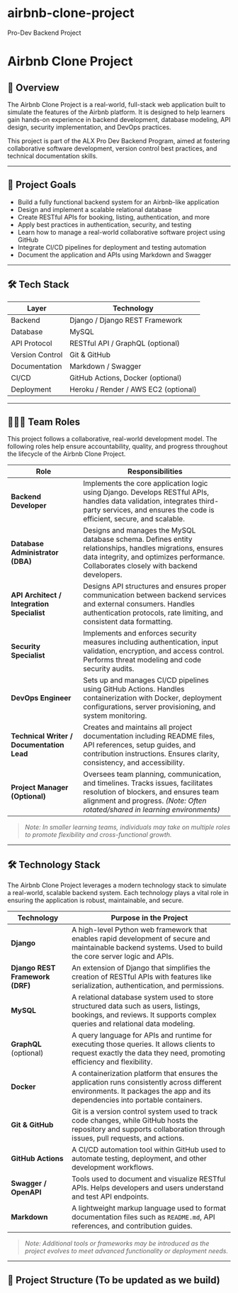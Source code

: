 # airbnb-clone-project
Pro-Dev Backend Project

# Airbnb Clone Project

## 📌 Overview

The Airbnb Clone Project is a real-world, full-stack web application built to simulate the features of the Airbnb platform. It is designed to help learners gain hands-on experience in backend development, database modeling, API design, security implementation, and DevOps practices.

This project is part of the ALX Pro Dev Backend Program, aimed at fostering collaborative software development, version control best practices, and technical documentation skills.

---

## 🎯 Project Goals

- Build a fully functional backend system for an Airbnb-like application
- Design and implement a scalable relational database
- Create RESTful APIs for booking, listing, authentication, and more
- Apply best practices in authentication, security, and testing
- Learn how to manage a real-world collaborative software project using GitHub
- Integrate CI/CD pipelines for deployment and testing automation
- Document the application and APIs using Markdown and Swagger

---

## 🛠️ Tech Stack

| Layer        | Technology         |
|--------------|--------------------|
| Backend      | Django / Django REST Framework |
| Database     | MySQL              |
| API Protocol | RESTful API / GraphQL (optional) |
| Version Control | Git & GitHub    |
| Documentation | Markdown / Swagger |
| CI/CD        | GitHub Actions, Docker (optional) |
| Deployment   | Heroku / Render / AWS EC2 (optional) |

---

## 🧑🏽‍💻 Team Roles

This project follows a collaborative, real-world development model. The following roles help ensure accountability, quality, and progress throughout the lifecycle of the Airbnb Clone Project.

| **Role**                         | **Responsibilities** |
|----------------------------------|-----------------------|
| **Backend Developer**            | Implements the core application logic using Django. Develops RESTful APIs, handles data validation, integrates third-party services, and ensures the code is efficient, secure, and scalable. |
| **Database Administrator (DBA)** | Designs and manages the MySQL database schema. Defines entity relationships, handles migrations, ensures data integrity, and optimizes performance. Collaborates closely with backend developers. |
| **API Architect / Integration Specialist** | Designs API structures and ensures proper communication between backend services and external consumers. Handles authentication protocols, rate limiting, and consistent data formatting. |
| **Security Specialist**          | Implements and enforces security measures including authentication, input validation, encryption, and access control. Performs threat modeling and code security audits. |
| **DevOps Engineer**              | Sets up and manages CI/CD pipelines using GitHub Actions. Handles containerization with Docker, deployment configurations, server provisioning, and system monitoring. |
| **Technical Writer / Documentation Lead** | Creates and maintains all project documentation including README files, API references, setup guides, and contribution instructions. Ensures clarity, consistency, and accessibility. |
| **Project Manager (Optional)**   | Oversees team planning, communication, and timelines. Tracks issues, facilitates resolution of blockers, and ensures team alignment and progress. *(Note: Often rotated/shared in learning environments)* |

> *Note: In smaller learning teams, individuals may take on multiple roles to promote flexibility and cross-functional growth.*


---

## 🛠️ Technology Stack

The Airbnb Clone Project leverages a modern technology stack to simulate a real-world, scalable backend system. Each technology plays a vital role in ensuring the application is robust, maintainable, and secure.

| **Technology** | **Purpose in the Project** |
|----------------|-----------------------------|
| **Django** | A high-level Python web framework that enables rapid development of secure and maintainable backend systems. Used to build the core server logic and APIs. |
| **Django REST Framework (DRF)** | An extension of Django that simplifies the creation of RESTful APIs with features like serialization, authentication, and permissions. |
| **MySQL** | A relational database system used to store structured data such as users, listings, bookings, and reviews. It supports complex queries and relational data modeling. |
| **GraphQL** (optional) | A query language for APIs and runtime for executing those queries. It allows clients to request exactly the data they need, promoting efficiency and flexibility. |
| **Docker** | A containerization platform that ensures the application runs consistently across different environments. It packages the app and its dependencies into portable containers. |
| **Git & GitHub** | Git is a version control system used to track code changes, while GitHub hosts the repository and supports collaboration through issues, pull requests, and actions. |
| **GitHub Actions** | A CI/CD automation tool within GitHub used to automate testing, deployment, and other development workflows. |
| **Swagger / OpenAPI** | Tools used to document and visualize RESTful APIs. Helps developers and users understand and test API endpoints. |
| **Markdown** | A lightweight markup language used to format documentation files such as `README.md`, API references, and contribution guides. |

> *Note: Additional tools or frameworks may be introduced as the project evolves to meet advanced functionality or deployment needs.*


---

## 📂 Project Structure (To be updated as we build)

